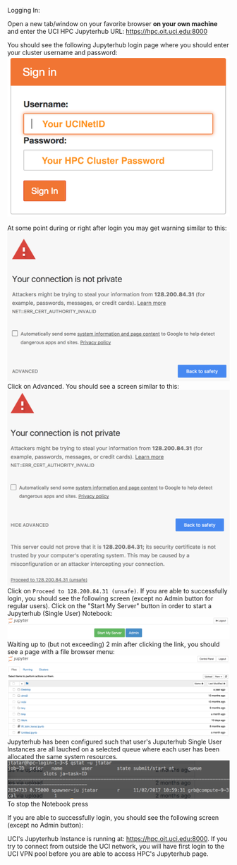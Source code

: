 Logging In:

Open a new tab/window on your favorite browser __on your own machine__ and enter the UCI HPC Jupyterhub URL: https://hpc.oit.uci.edu:8000

You should see the following Jupyterhub login page where you should enter your cluster username and password:
![JuputerhubLogin](https://github.com/jetatar/Docs/blob/master/jupyterhublogin.png?raw=true)

At some point during or right after login you may get warning similar to this:
![JuputerhubStartNotebook](https://github.com/jetatar/Docs/blob/master/JupyterhubloginWarning1.png?raw=true)
Click on Advanced.  You should see a screen similar to this:
![JuputerhubStartNotebook](https://github.com/jetatar/Docs/blob/master/JupyterhubloginWarning2.png?raw=true)
Click on `Proceed to 128.200.84.31 (unsafe)`. 
If you are able to successfully login, you should see the following screen (except no Admin button for regular users).  Click on the "Start My Server" button in order to start a Jupyterhub (Single User) Notebook:
![JuputerhubStartNotebook](https://github.com/jetatar/Docs/blob/master/JupyterStartAServer.png?raw=true)
Waiting up to (but not exceeding) 2 min after clicking the link, you should see a page with a file browser menu:
![JuputerhubStartNotebook](https://github.com/jetatar/Docs/blob/master/JupyterFilesBrowser.png?raw=true)
Jupyterhub has been configured such that user's Juputerhub Single User Instances are all lauched on a selected queue where each user has been allocated the same system resources.
![JuputerhubStartNotebook](https://github.com/jetatar/Docs/blob/master/JupyterSingleNotebooksQueue.png?raw=true)
To stop the Notebook press


If you are able to successfully login, you should see the following screen (except no Admin button):


UCI's Jupyterhub Instance is running at: https://hpc.oit.uci.edu:8000.  If you try to connect from outside the UCI network, you will have first login to the UCI VPN pool before you are able to access HPC's Jupyterhub page.
